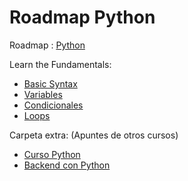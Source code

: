 # Roadmap Python

Roadmap : [Python](https://roadmap.sh/python)

Learn the Fundamentals:

- [Basic Syntax](1_Python_Dev/1_Learn_the_Basics/1_BasicSyntax/)
- [Variables](1_Python_Dev/1_Learn_the_Basics/2_Variables)
- [Condicionales](1_Python_Dev/1_Learn_the_Basics/3_Conditionals)
- [Loops](1_Python_Dev/1_Learn_the_Basics/3_Conditionals)





Carpeta extra: (Apuntes de otros cursos)
- [Curso Python](0_ApunteDeCursos/CursoPython) 
- [Backend con Python](0_ApunteDeCursos/BackendConPython)